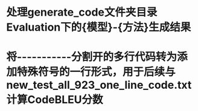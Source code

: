# 处理generate_code文件夹目录Evaluation下的{模型}-{方法}生成结果
# 将-----------分割开的多行代码转为添加特殊符号的一行形式，用于后续与new_test_all_923_one_line_code.txt计算CodeBLEU分数